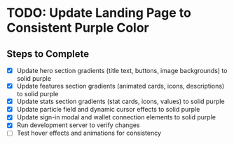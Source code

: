 # TODO: Update Landing Page to Consistent Purple Color

## Steps to Complete
- [x] Update hero section gradients (title text, buttons, image backgrounds) to solid purple
- [x] Update features section gradients (animated cards, icons, descriptions) to solid purple
- [x] Update stats section gradients (stat cards, icons, values) to solid purple
- [x] Update particle field and dynamic cursor effects to solid purple
- [x] Update sign-in modal and wallet connection elements to solid purple
- [x] Run development server to verify changes
- [ ] Test hover effects and animations for consistency
